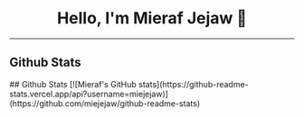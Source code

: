 <h1 align="center" style="margin-top: 50px;">
  <b>Hello, I'm Mieraf Jejaw 👋</b>
</h1>
<hr />

<h2>Github Stats</h2>
## Github Stats
[![Mieraf's GitHub stats](https://github-readme-stats.vercel.app/api?username=miejejaw)](https://github.com/miejejaw/github-readme-stats)

